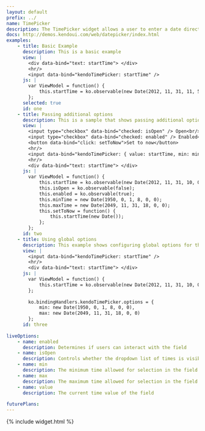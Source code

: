```yaml
---
layout: default
prefix: ../
name: TimePicker
description: The TimePicker widget allows a user to enter a date directly or open a visual calendar to make a selection.
docs: http://demos.kendoui.com/web/datepicker/index.html
examples:
    - title: Basic Example
      description: This is a basic example
      view: |
        <div data-bind="text: startTime"> </div>
        <hr/>
        <input data-bind="kendoTimePicker: startTime" />
      js: |
        var ViewModel = function() {
            this.startTime = ko.observable(new Date(2012, 11, 31, 11, 59, 59));
        };
      selected: true
      id: one
    - title: Passing additional options
      description: This is a sample that shows passing additional options in the data-bind attribute
      view: |
        <input type="checkbox" data-bind="checked: isOpen" /> Open<br/>
        <input type="checkbox" data-bind="checked: enabled" /> Enabled<br/>
        <button data-bind="click: setToNow">Set to now</button>
        <hr/>
        <input data-bind="kendoTimePicker: { value: startTime, min: minTime, max: maxTime, enabled: enabled, isOpen: isOpen }" />
        <hr/>
        <div data-bind="text: startTime"> </div>
      js: |
        var ViewModel = function() {
            this.startTime = ko.observable(new Date(2012, 11, 31, 10, 0, 0));
            this.isOpen = ko.observable(false);
            this.enabled = ko.observable(true);
            this.minTime = new Date(1950, 0, 1, 8, 0, 0);
            this.maxTime = new Date(2049, 11, 31, 18, 0, 0);
            this.setToNow = function() {
                this.startTime(new Date());
            };
        };
      id: two
    - title: Using global options
      description: This example shows configuring global options for this widget
      view: |
        <input data-bind="kendoTimePicker: startTime" />
        <hr/>
        <div data-bind="text: startTime"> </div>
      js: |
        var ViewModel = function() {
            this.startTime = ko.observable(new Date(2012, 11, 31, 10, 0, 0));
        };
        
        ko.bindingHandlers.kendoTimePicker.options = {
            min: new Date(1950, 0, 1, 8, 0, 0),
            max: new Date(2049, 11, 31, 18, 0, 0)
        };
      id: three
      
liveOptions:
    - name: enabled
      description: Determines if users can interact with the field
    - name: isOpen
      description: Controls whether the dropdown list of times is visible
    - name: min
      description: The minimum time allowed for selection in the field
    - name: max
      description: The maximum time allowed for selection in the field
    - name: value
      description: The current time value of the field
      
futurePlans:
---
```


{% include widget.html %}
